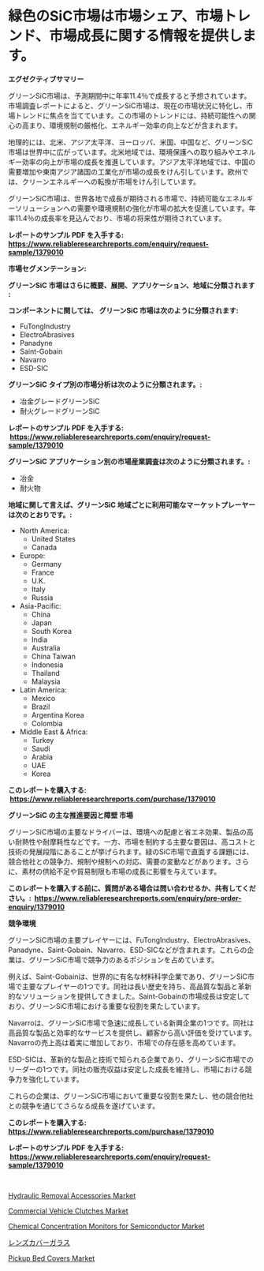 <p><h1>緑色のSiC市場は市場シェア、市場トレンド、市場成長に関する情報を提供します。</h1></p><p><strong>エグゼクティブサマリー</strong></p>
<p><p>グリーンSiC市場は、予測期間中に年率11.4％で成長すると予想されています。市場調査レポートによると、グリーンSiC市場は、現在の市場状況に特化し、市場トレンドに焦点を当てています。この市場のトレンドには、持続可能性への関心の高まり、環境規制の厳格化、エネルギー効率の向上などが含まれます。</p><p>地理的には、北米、アジア太平洋、ヨーロッパ、米国、中国など、グリーンSiC市場は世界中に広がっています。北米地域では、環境保護への取り組みやエネルギー効率の向上が市場の成長を推進しています。アジア太平洋地域では、中国の需要増加や東南アジア諸国の工業化が市場の成長をけん引しています。欧州では、クリーンエネルギーへの転換が市場をけん引しています。</p><p>グリーンSiC市場は、世界各地で成長が期待される市場で、持続可能なエネルギーソリューションへの需要や環境規制の強化が市場の拡大を促進しています。年率11.4％の成長率を見込んでおり、市場の将来性が期待されています。</p></p>
<p><strong>レポートのサンプル PDF を入手する: <a href="https://www.reliableresearchreports.com/enquiry/request-sample/1379010">https://www.reliableresearchreports.com/enquiry/request-sample/1379010</a></strong></p>
<p><strong>市場セグメンテーション:</strong></p>
<p><strong> グリーンSiC 市場はさらに概要、展開、アプリケーション、地域に分類されます :</strong></p>
<p><strong>コンポーネントに関しては、 グリーンSiC 市場は次のように分類されます: &nbsp;</strong></p>
<p><ul><li>FuTongIndustry</li><li>ElectroAbrasives</li><li>Panadyne</li><li>Saint-Gobain</li><li>Navarro</li><li>ESD-SIC</li></ul></p>
<p><strong> グリーンSiC タイプ別の市場分析は次のように分類されます。:</strong></p>
<p><ul><li>冶金グレードグリーンSiC</li><li>耐火グレードグリーンSiC</li></ul></p>
<p><strong>レポートのサンプル PDF を入手する: &nbsp;<a href="https://www.reliableresearchreports.com/enquiry/request-sample/1379010">https://www.reliableresearchreports.com/enquiry/request-sample/1379010</a></strong></p>
<p><strong> グリーンSiC アプリケーション別の市場産業調査は次のように分類されます。:</strong></p>
<p><ul><li>冶金</li><li>耐火物</li></ul></p>
<p><strong>地域に関して言えば、グリーンSiC 地域ごとに利用可能なマーケットプレーヤーは次のとおりです。:</strong></p>
<p><ul>
    <li>
        North America:
        <ul>
            <li>United States</li>
            <li>Canada</li>
        </ul>
    </li>
    <li>
        Europe:
        <ul>
            <li>Germany</li>
            <li>France</li>
            <li>U.K.</li>
            <li>Italy</li>
            <li>Russia</li>
        </ul>
    </li>
    <li>
        Asia-Pacific:
        <ul>
            <li>China</li>
            <li>Japan</li>
            <li>South Korea</li>
            <li>India</li>
            <li>Australia</li>
            <li>China Taiwan</li>
            <li>Indonesia</li>
            <li>Thailand</li>
            <li>Malaysia</li>
        </ul>
    </li>
    <li>
        Latin America:
        <ul>
            <li>Mexico</li>
            <li>Brazil</li>
            <li>Argentina Korea</li>
            <li>Colombia</li>
        </ul>
    </li>
    <li>
        Middle East & Africa:
        <ul>
            <li>Turkey</li>
            <li>Saudi</li>
            <li>Arabia</li>
            <li>UAE</li>
            <li>Korea</li>
        </ul>
    </li>
    </ul></p>
<p><strong>このレポートを購入する: &nbsp;<a href="https://www.reliableresearchreports.com/purchase/1379010">https://www.reliableresearchreports.com/purchase/1379010</a></strong></p>
<p><strong>グリーンSiC の主な推進要因と障壁 市場</strong></p>
<p><p>グリーンSiC市場の主要なドライバーは、環境への配慮と省エネ効果、製品の高い耐熱性や耐摩耗性などです。一方、市場を制約する主要な要因は、高コストと技術の発展段階にあることが挙げられます。緑のSiC市場で直面する課題には、競合他社との競争力、規制や規制への対応、需要の変動などがあります。さらに、素材の供給不足や貿易制限も市場の成長に影響を与えています。</p></p>
<p><strong>このレポートを購入する前に、質問がある場合は問い合わせるか、共有してください。:&nbsp; <a href="https://www.reliableresearchreports.com/enquiry/pre-order-enquiry/1379010">https://www.reliableresearchreports.com/enquiry/pre-order-enquiry/1379010</a></strong></p>
<p><strong>競争環境</strong></p>
<p><p>グリーンSiC市場の主要プレイヤーには、FuTongIndustry、ElectroAbrasives、Panadyne、Saint-Gobain、Navarro、ESD-SICなどが含まれます。これらの企業は、グリーンSiC市場で競争力のあるポジションを占めています。</p><p>例えば、Saint-Gobainは、世界的に有名な材料科学企業であり、グリーンSiC市場で主要なプレイヤーの1つです。同社は長い歴史を持ち、高品質な製品と革新的なソリューションを提供してきました。Saint-Gobainの市場成長は安定しており、グリーンSiC市場における重要な役割を果たしています。</p><p>Navarroは、グリーンSiC市場で急速に成長している新興企業の1つです。同社は高品質な製品と効率的なサービスを提供し、顧客から高い評価を受けています。Navarroの売上高は着実に増加しており、市場での存在感を高めています。</p><p>ESD-SICは、革新的な製品と技術で知られる企業であり、グリーンSiC市場でのリーダーの1つです。同社の販売収益は安定した成長を維持し、市場における競争力を強化しています。</p><p>これらの企業は、グリーンSiC市場において重要な役割を果たし、他の競合他社との競争を通じてさらなる成長を遂げています。</p></p>
<p><strong>このレポートを購入する: &nbsp; <a href="https://www.reliableresearchreports.com/purchase/1379010">https://www.reliableresearchreports.com/purchase/1379010</a></strong></p>
<p><strong>レポートのサンプル PDF を入手する: &nbsp;<a href="https://www.reliableresearchreports.com/enquiry/request-sample/1379010">https://www.reliableresearchreports.com/enquiry/request-sample/1379010</a></strong><strong></strong></p>
<p>&nbsp;</p>
<p><p><a href="https://issuu.com/reportprime-2/docs/hydraulic-removal-accessories-market-size-2030.ppt">Hydraulic Removal Accessories Market</a></p><p><a href="https://bubble-tree-ea4.notion.site/Commercial-Vehicle-Clutches-Market-Size-Global-Industry-Overview-Market-Segmentation-and-Forecast--085ea837e9e14f35b7b4e22fd257135c">Commercial Vehicle Clutches Market</a></p><p><a href="https://issuu.com/reportprime-2/docs/chemical-concentration-monitors-for-semiconductor-">Chemical Concentration Monitors for Semiconductor Market</a></p><p><a href="https://github.com/sghwr779811674/Market-Research-Report-List-1/blob/main/49307753640.md">レンズカバーガラス</a></p><p><a href="https://github.com/lbird53714/Market-Research-Report-List-3/blob/main/pickup-bed-covers-market.md">Pickup Bed Covers Market</a></p></p>